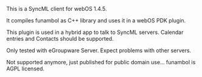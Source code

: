 This is a SyncML client for webOS 1.4.5.

It compiles funambol as C++ library and uses it in a 
webOS PDK plugin.

This plugin is used in a hybrid app to talk to SyncML servers.
Calendar entries and Contacts should be supported.

Only tested with eGroupware Server. Expect problems with other servers.

Not supported anymore, just published for public domain use...
funambol is AGPL licensed.


